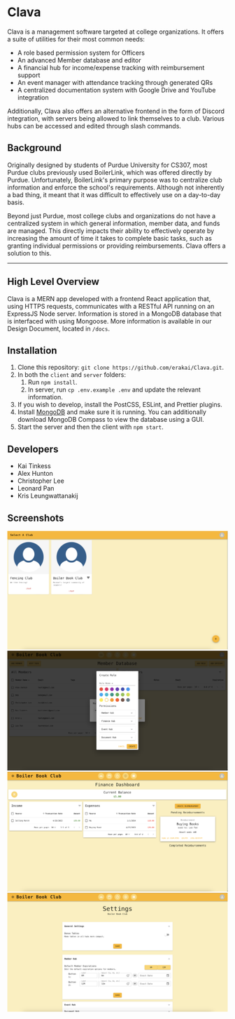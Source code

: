 # Clava

Clava is a management software targeted at college organizations. It offers a suite of utilities for their most common needs:
- A role based permission system for Officers
- An advanced Member database and editor
- A financial hub for income/expense tracking with reimbursement support
- An event manager with attendance tracking through generated QRs
- A centralized documentation system with Google Drive and YouTube integration

Additionally, Clava also offers an alternative frontend in the form of Discord integration, with servers being allowed to link themselves to a club. Various hubs can be accessed and edited through slash commands.

## Background

Originally designed by students of Purdue University for CS307, most Purdue clubs previously used BoilerLink, which was offered directly by Purdue. Unfortunately, BoilerLink's primary purpose was to centralize club information and enforce
the school's requirements. Although not inherently a bad thing, it meant that it was difficult to effectively
use on a day-to-day basis.

Beyond just Purdue, most college clubs and organizations do not have a centralized system in which general information, member data, and funds are managed. This 
directly impacts their ability to effectively operate by increasing the amount 
of time it takes to complete basic tasks, such as granting individual 
permissions or providing reimbursements. Clava offers a solution to this.

---

## High Level Overview

Clava is a MERN app developed with a frontend React application that, using HTTPS requests, communicates with a RESTful API running on an ExpressJS Node server. Information is stored in a MongoDB database that is interfaced with using Mongoose. More information is available in our Design Document, located in `/docs`.

## Installation
1. Clone this repository: `git clone https://github.com/erakai/Clava.git`.
2. In both the `client` and `server` folders:
   1. Run `npm install`.
   2. In server, run `cp .env.example .env` and update the relevant information.
3. If you wish to develop, install the PostCSS, ESLint, and Prettier plugins.
4. Install [MongoDB](https://www.mongodb.com) and make sure it is running. You can additionally download MongoDB Compass to view the database using a GUI.
5. Start the server and then the client with `npm start`.

## Developers
- Kai Tinkess
- Alex Hunton
- Christopher Lee
- Leonard Pan
- Kris Leungwattanakij

## Screenshots

![clubpage](screenshots/clubpage.png)
![roles](screenshots/rolecreation.png)
![finances](screenshots/finances.png)
![settings](screenshots/settings.png)
